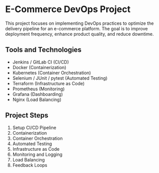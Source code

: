 # E-Commerce DevOps Project

This project focuses on implementing DevOps practices to optimize the delivery pipeline for an e-commerce platform. The goal is to improve deployment frequency, enhance product quality, and reduce downtime.

## Tools and Technologies

- Jenkins / GitLab CI (CI/CD)
- Docker (Containerization)
- Kubernetes (Container Orchestration)
- Selenium / JUnit / pytest (Automated Testing)
- Terraform (Infrastructure as Code)
- Prometheus (Monitoring)
- Grafana (Dashboarding)
- Nginx (Load Balancing)

## Project Steps

1. Setup CI/CD Pipeline
2. Containerization
3. Container Orchestration
4. Automated Testing
5. Infrastructure as Code
6. Monitoring and Logging
7. Load Balancing
8. Feedback Loops
